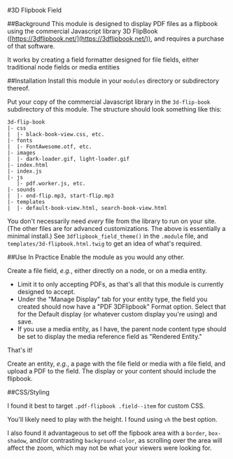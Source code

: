 #3D Flipbook Field

##Background
This module is designed to display PDF files as a flipbook using the commercial Javascript library 3D FlipBook ([https://3dflipbook.net/](https://3dflipbook.net/)), and requires a purchase of that software.

It works by creating a field formatter designed for file fields, either traditional node fields or media entities

##Installation
Install this module in your `modules` directory or subdirectory thereof.

Put your copy of the commercial Javascript library in the `3d-flip-book` subdirectory of this module. The structure should look something like this:

```
3d-flip-book
|- css
|  |- black-book-view.css, etc.
|- fonts
|  |- FontAwesome.otf, etc.
|- images
|  |- dark-loader.gif, light-loader.gif
|- index.html
|- index.js
|- js
   |- pdf.worker.js, etc.
|- sounds
|  |- end-flip.mp3, start-flip.mp3
|- templates
|  |- default-book-view.html, search-book-view.html
```

You don't necessarily need _every_ file from the library to run on your site. (The other files are for advanced customizations. The above is essentially a minimal install.) See `3dflipbook_field_theme()` in the `.module` file, and `templates/3d-flipbook.html.twig` to get an idea of what's required.

##Use In Practice
Enable the module as you would any other.

Create a file field, _e.g._, either directly on a node, or on a media entity.

* Limit it to only accepting PDFs, as that's all that this module is currently designed to accept.
* Under the "Manage Display" tab for your entity type, the field you created should now have a "PDF 3DFlipbook" Format option. Select that for the Default display (or whatever custom display you're using) and save. 
* If you use a media entity, as I have, the parent node content type should be set to display the media reference field as "Rendered Entity."

That's it!

Create an entity, _e.g._, a page with the file field or media with a file field, and upload a PDF to the field. The display or your content should include the flipbook.

##CSS/Styling

I found it best to target `.pdf-flipbook .field--item` for custom CSS.

You'll likely need to play with the height. I found using `vh` the best option.

I also found it advantageous to set off the fipbook area with a `border`, `box-shadow`, and/or contrasting `background-color`, as scrolling over the area will affect the zoom, which may not be what your viewers were looking for.